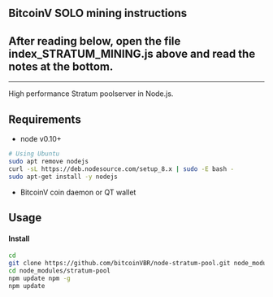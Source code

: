 ## BitcoinV SOLO mining instructions
## After reading below, open the file index_STRATUM_MINING.js above and read the notes at the bottom.

--------

High performance Stratum poolserver in Node.js.


Requirements
------------
* node v0.10+
```bash
# Using Ubuntu
sudo apt remove nodejs
curl -sL https://deb.nodesource.com/setup_8.x | sudo -E bash -
sudo apt-get install -y nodejs
```
* BitcoinV coin daemon or QT wallet


Usage
-------------

#### Install

```bash
cd
git clone https://github.com/bitcoinVBR/node-stratum-pool.git node_modules/stratum-pool
cd node_modules/stratum-pool
npm update npm -g
npm update
```

